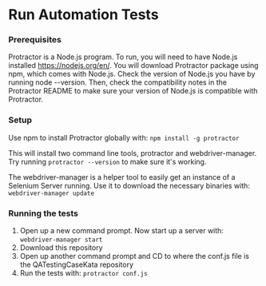 # Run Automation Tests

### Prerequisites

Protractor is a Node.js program. To run, you will need to have Node.js installed https://nodejs.org/en/. You will download Protractor package using npm, which comes with Node.js. Check the version of Node.js you have by running node --version. Then, check the compatibility notes in the Protractor README to make sure your version of Node.js is compatible with Protractor.


### Setup

Use npm to install Protractor globally with: `npm install -g protractor`


This will install two command line tools, protractor and webdriver-manager. Try running `protractor --version` to make sure it's working.

The webdriver-manager is a helper tool to easily get an instance of a Selenium Server running. Use it to download the necessary binaries with: `webdriver-manager update`


### Running the tests

1. Open up a new command prompt. Now start up a server with: `webdriver-manager start`
2. Download this repository
3. Open up another command prompt and CD to where the conf.js file is the QATestingCaseKata repository
4. Run the tests with: `protractor conf.js`

